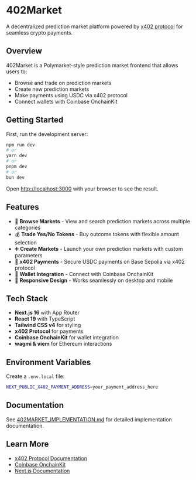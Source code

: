 # 402Market

A decentralized prediction market platform powered by [x402 protocol](https://x402.org) for seamless crypto payments.

## Overview

402Market is a Polymarket-style prediction market frontend that allows users to:
- Browse and trade on prediction markets
- Create new prediction markets
- Make payments using USDC via x402 protocol
- Connect wallets with Coinbase OnchainKit

## Getting Started

First, run the development server:

```bash
npm run dev
# or
yarn dev
# or
pnpm dev
# or
bun dev
```

Open [http://localhost:3000](http://localhost:3000) with your browser to see the result.

## Features

- 🎯 **Browse Markets** - View and search prediction markets across multiple categories
- 💰 **Trade Yes/No Tokens** - Buy outcome tokens with flexible amount selection
- ➕ **Create Markets** - Launch your own prediction markets with custom parameters
- 🔐 **x402 Payments** - Secure USDC payments on Base Sepolia via x402 protocol
- 👛 **Wallet Integration** - Connect with Coinbase OnchainKit
- 📱 **Responsive Design** - Works seamlessly on desktop and mobile

## Tech Stack

- **Next.js 16** with App Router
- **React 19** with TypeScript
- **Tailwind CSS v4** for styling
- **x402 Protocol** for payments
- **Coinbase OnchainKit** for wallet integration
- **wagmi & viem** for Ethereum interactions

## Environment Variables

Create a `.env.local` file:

```bash
NEXT_PUBLIC_X402_PAYMENT_ADDRESS=your_payment_address_here
```

## Documentation

See [402MARKET_IMPLEMENTATION.md](./402MARKET_IMPLEMENTATION.md) for detailed implementation documentation.

## Learn More

- [x402 Protocol Documentation](https://x402.org)
- [Coinbase OnchainKit](https://onchainkit.xyz)
- [Next.js Documentation](https://nextjs.org/docs)
